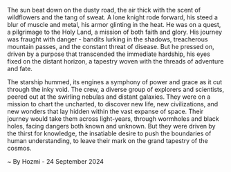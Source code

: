 
The sun beat down on the dusty road, the air thick with the scent of wildflowers and the tang of sweat.  A lone knight rode forward, his steed a blur of muscle and metal, his armor glinting in the heat.  He was on a quest, a pilgrimage to the Holy Land, a mission of both faith and glory.  His journey was fraught with danger - bandits lurking in the shadows, treacherous mountain passes, and the constant threat of disease.  But he pressed on, driven by a purpose that transcended the immediate hardship, his eyes fixed on the distant horizon, a tapestry woven with the threads of adventure and fate. 

The starship hummed, its engines a symphony of power and grace as it cut through the inky void.  The crew, a diverse group of explorers and scientists, peered out at the swirling nebulas and distant galaxies.  They were on a mission to chart the uncharted, to discover new life, new civilizations, and new wonders that lay hidden within the vast expanse of space.  Their journey would take them across light-years, through wormholes and black holes, facing dangers both known and unknown.  But they were driven by the thirst for knowledge, the insatiable desire to push the boundaries of human understanding, to leave their mark on the grand tapestry of the cosmos. 

~ By Hozmi - 24 September 2024
